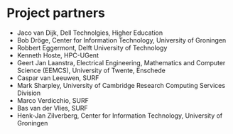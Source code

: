 # Project partners

* Jaco van Dijk, Dell Technolgies, Higher Education
* Bob Dröge, Center for Information Technology, University of Groningen
* Robbert Eggermont, Delft University of Technology
* Kenneth Hoste, HPC-UGent
* Geert Jan Laanstra, Electrical Engineering, Mathematics and Computer Science (EEMCS), University of Twente, Enschede
* Caspar van Leeuwen, SURF
* Mark Sharpley, University of Cambridge Research Computing Services Division
* Marco Verdicchio, SURF
* Bas van der Vlies, SURF
* Henk-Jan Zilverberg, Center for Information Technology, University of Groningen
